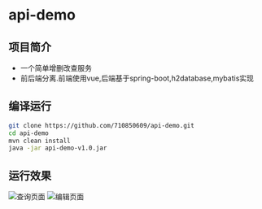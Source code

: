 # api-demo
## 项目简介
- 一个简单增删改查服务
- 前后端分离.前端使用vue,后端基于spring-boot,h2database,mybatis实现


## 编译运行
```bash
git clone https://github.com/710850609/api-demo.git
cd api-demo
mvn clean install
java -jar api-demo-v1.0.jar
```

## 运行效果
![查询页面](https://upload.cc/i1/2019/10/05/ynsLxB.png)
![编辑页面](https://upload.cc/i1/2019/10/05/4lTS8q.png)